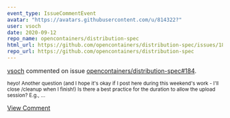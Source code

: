 ```yaml
---
event_type: IssueCommentEvent
avatar: "https://avatars.githubusercontent.com/u/814322?"
user: vsoch
date: 2020-09-12
repo_name: opencontainers/distribution-spec
html_url: https://github.com/opencontainers/distribution-spec/issues/184
repo_url: https://github.com/opencontainers/distribution-spec
---
```


<a href='https://github.com/vsoch' target='_blank'>vsoch</a> commented on issue <a href='https://github.com/opencontainers/distribution-spec/issues/184' target='_blank'>opencontainers/distribution-spec#184</a>.

<small>heyo! Another question (and I hope it's okay if I post here during this weekend's work - I'll close /cleanup when I finish!) Is there a best practice for the duration to allow the upload session? E.g.,...</small>

<a href='https://github.com/opencontainers/distribution-spec/issues/184' target='_blank'>View Comment</a>
